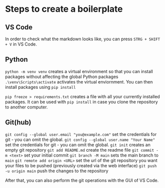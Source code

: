 # Steps to create a boilerplate
## VS Code
In order to check what the markdown looks like, you can press `STRG + SHIFT + V` in VS Code.

## Python
`python -m venv venv` creates a virtual environment so that you can install packages without affecting the global Python packages
`.\venv\Scripts\activate` activates the virtual enviornment. You can then install packages using `pip install`

`pip freeze > requirements.txt` creates a file with all your currently installed packages. It can be used with `pip install` in case you clone the repository to another computer.

## Git(hub)

`git config --global user.email "you@example.com"` set the credentials for git - you can omit the global.
`git config --global user.name "Your Name"` set the credentials for git - you can omit the global.
`git init` creates an empty git repository
`git add README.md` create the readme file
`git commit -m <text>` set your initial commit
`git branch -M main` sets the main branch to `main`
`git remote add origin <URL>` set the url of the git repository you want your files to be pushed (previously created via the web interface)
`git push -u origin main` push the changes to the repository

After that, you can also perform the git operations with the GUI of VS Code.